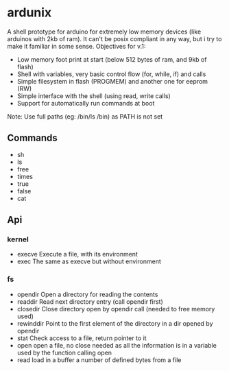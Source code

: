 # ardunix

A shell prototype for arduino for extremely low memory devices (like arduinos with 2kb of ram). It can't be posix compliant in any way, but i try to make it familiar in some sense.
Objectives for v.1:

- Low memory foot print at start (below 512 bytes of ram, and 9kb of flash)
- Shell with variables, very basic control flow (for, while, if) and calls
- Simple filesystem in flash (PROGMEM) and another one for eeprom (RW)
- Simple interface with the shell (using read, write calls)
- Support for automatically run commands at boot

Note: Use full paths (eg: /bin/ls /bin) as PATH is not set

## Commands

- sh
- ls
- free
- times
- true
- false
- cat

## Api

### kernel

- execve
    Execute a file, with its environment
- exec
    The same as execve but without environment

### fs

- opendir
    Open a directory for reading the contents
- readdir
    Read next directory entry (call opendir first)
- closedir
    Close directory open by opendir call (needed to free memory used)
- rewinddir
    Point to the first element of the directory in a dir opened by opendir
- stat
    Check access to a file, return pointer to it
- open
    open a file, no close needed as all the information is in a variable used
    by the function calling open
- read
    load in a buffer a number of defined bytes from a file

